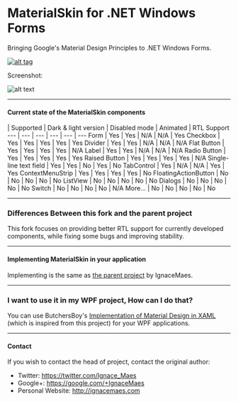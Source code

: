 MaterialSkin for .NET Windows Forms
=====================

Bringing Google's Material Design Principles to .NET Windows Forms.

<a href="https://www.youtube.com/watch?v=A8osVM_SXlg" target="_blank">![alt tag](http://i.imgur.com/JAttoOo.png)</a>


Screenshot:

![alt text](http://i.imgur.com/g7yS2uo.png)

---

#### Current state of the MaterialSkin components
 | Supported | Dark & light version | Disabled mode | Animated | RTL Support
--- | --- | --- | --- | --- | ---
Form | Yes | Yes | N/A | N/A | Yes
Checkbox | Yes | Yes | Yes | Yes | Yes
Divider | Yes | Yes | N/A | N/A | N/A
Flat Button | Yes | Yes | Yes | Yes | N/A
Label | Yes | Yes | N/A | N/A | N/A
Radio Button | Yes | Yes | Yes | Yes | Yes
Raised Button | Yes | Yes | Yes | Yes | N/A
Single-line text field | Yes | Yes | No | Yes | No
TabControl | Yes | N/A | N/A | Yes | Yes
ContextMenuStrip | Yes | Yes | Yes | Yes | No
FloatingActionButton | No | No | No | No | No
ListView | No | No | No | No | No
Dialogs | No | No | No | No | No
Switch | No | No | No | No | N/A
More... | No | No | No | No | No

---

### Differences Between this fork and the parent project ###

This fork focuses on providing better RTL support for currently developed components, while fixing some bugs and improving stability.

---

#### Implementing MaterialSkin in your application

Implementing is the same as <a href="https://github.com/IgnaceMaes/MaterialSkin">the parent project</a> by IgnaceMaes.

---

### I want to use it in my WPF project, How can I do that?

You can use ButchersBoy's <a href="https://github.com/ButchersBoy/MaterialDesignInXamlToolkit">Implementation of Material Design in XAML</a> (which is inspired from this project) for your WPF applications.

---

#### Contact

If you wish to contact the head of project, contact the original author:

- Twitter: https://twitter.com/Ignace_Maes
- Google+: https://google.com/+IgnaceMaes
- Personal Website: http://ignacemaes.com
